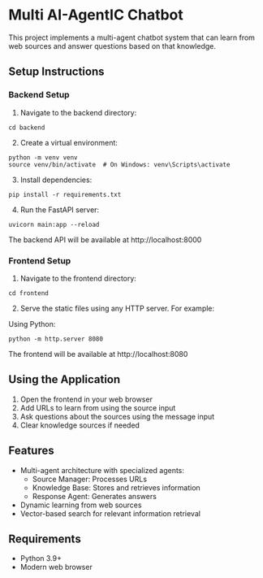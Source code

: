 
# Multi AI-AgentIC Chatbot

This project implements a multi-agent chatbot system that can learn from web sources and answer questions based on that knowledge.

## Setup Instructions

### Backend Setup

1. Navigate to the backend directory:
```
cd backend
```

2. Create a virtual environment:
```
python -m venv venv
source venv/bin/activate  # On Windows: venv\Scripts\activate
```

3. Install dependencies:
```
pip install -r requirements.txt
```

4. Run the FastAPI server:
```
uvicorn main:app --reload
```

The backend API will be available at http://localhost:8000

### Frontend Setup

1. Navigate to the frontend directory:
```
cd frontend
```

2. Serve the static files using any HTTP server. For example:

Using Python:
```
python -m http.server 8080
```

The frontend will be available at http://localhost:8080

## Using the Application

1. Open the frontend in your web browser
2. Add URLs to learn from using the source input
3. Ask questions about the sources using the message input
4. Clear knowledge sources if needed

## Features 
- Multi-agent architecture with specialized agents:
  - Source Manager: Processes URLs
  - Knowledge Base: Stores and retrieves information
  - Response Agent: Generates answers
- Dynamic learning from web sources
- Vector-based search for relevant information retrieval

## Requirements
- Python 3.9+
- Modern web browser
